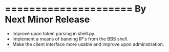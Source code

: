 =====================
By Next Minor Release
=====================
* Improve upon token parsing in shell.py.
* Implement a means of banning IP's from the BBS shell.
* Make the client interface more usable and improve upon administration.
